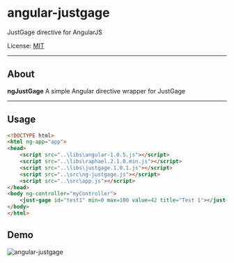 angular-justgage
================

JustGage directive for AngularJS


License: [MIT](http://www.opensource.org/licenses/mit-license.php)

***

## About

__ngJustGage__ A simple Angular directive wrapper for JustGage

***

## Usage

```html
<!DOCTYPE html>
<html ng-app="app">
<head>
    <script src="..\libs\angular-1.0.5.js"></script>
    <script src="..\libs\raphael.2.1.0.min.js"></script>
    <script src="..\libs\justgage.1.0.1.js"></script>
    <script src="..\src\ng-justgage.js"></script>
    <script src="..\src\app.js"></script>
</head>
<body ng-controller="myController">
    <just-gage id="test1" min=0 max=100 value=42 title="Test 1"></just-gage>
</body>
</html>
```

## Demo

![angular-justgage](https://github.com/mattlaver/angular-justgage/screen.png)
